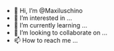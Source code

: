 - 👋 Hi, I’m @Maxiluschino
- 👀 I’m interested in ...
- 🌱 I’m currently learning ...
- 💞️ I’m looking to collaborate on ...
- 📫 How to reach me ...

<!---
Maxiluschino/Maxiluschino is a ✨ special ✨ repository because its `README.md` (this file) appears on your GitHub profile.
You can click the Preview link to take a look at your changes.
--->

